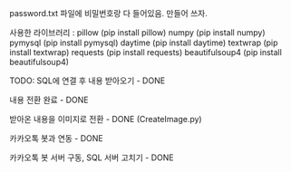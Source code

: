 password.txt 파일에 비밀번호랑 다 들어있음. 만들어 쓰자.

사용한 라이브러리 :
pillow (pip install pillow)
numpy (pip install numpy)
pymysql (pip install pymysql)
daytime (pip install daytime)
textwrap (pip install textwrap)
requests (pip install requests)
beautifulsoup4 (pip install beautifulsoup4)

TODO:
SQL에 연결 후 내용 받아오기 - DONE

내용 전환 완료 - DONE

받아온 내용을 이미지로 전환 - DONE (CreateImage.py)

카카오톡 봇과 연동 - DONE

카카오톡 봇 서버 구동, SQL 서버 고치기 - DONE

